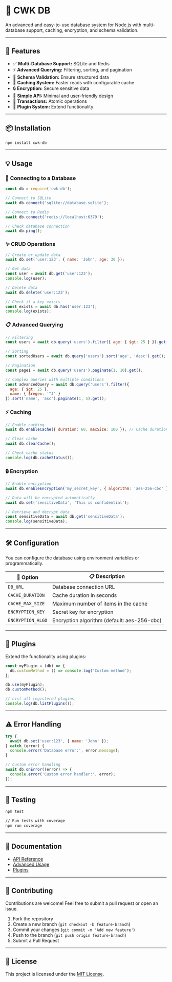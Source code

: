 # 🚀 **CWK DB**  
An advanced and easy-to-use database system for Node.js with multi-database support, caching, encryption, and schema validation.

---

## 🌟 **Features**  
- ✅ **Multi-Database Support:** SQLite and Redis  
- ⚡ **Advanced Querying:** Filtering, sorting, and pagination  
- 🧩 **Schema Validation:** Ensure structured data  
- 🚀 **Caching System:** Faster reads with configurable cache  
- 🔒 **Encryption:** Secure sensitive data  
- 🧹 **Simple API:** Minimal and user-friendly design  
- 💾 **Transactions:** Atomic operations  
- 🔗 **Plugin System:** Extend functionality  

---

## 📦 **Installation**  
```bash
npm install cwk-db
```

---

## 💡 **Usage**  

### 🔗 **Connecting to a Database**  
```javascript
const db = require('cwk-db');

// Connect to SQLite
await db.connect('sqlite://database.sqlite');

// Connect to Redis
await db.connect('redis://localhost:6379');

// Check database connection
await db.ping();
```

### ✨ **CRUD Operations**  
```javascript
// Create or update data
await db.set('user:123', { name: 'John', age: 30 });

// Get data
const user = await db.get('user:123');
console.log(user);

// Delete data
await db.delete('user:123');

// Check if a key exists
const exists = await db.has('user:123');
console.log(exists);
```

### 📋 **Advanced Querying**  
```javascript
// Filtering
const users = await db.query('users').filter({ age: { $gt: 25 } }).get();

// Sorting
const sortedUsers = await db.query('users').sort('age', 'desc').get();

// Pagination
const page1 = await db.query('users').paginate(1, 10).get();

// Complex queries with multiple conditions
const advancedQuery = await db.query('users').filter({
  age: { $gt: 25 },
  name: { $regex: '^J' }
}).sort('name', 'asc').paginate(1, 5).get();
```

### ⚡ **Caching**  
```javascript
// Enable caching
await db.enableCache({ duration: 60, maxSize: 100 }); // Cache duration in seconds, max cache size

// Clear cache
await db.clearCache();

// Check cache status
console.log(db.cacheStatus());
```

### 🔒 **Encryption**  
```javascript
// Enable encryption
await db.enableEncryption('my_secret_key', { algorithm: 'aes-256-cbc' });

// Data will be encrypted automatically
await db.set('sensitiveData', 'This is confidential');

// Retrieve and decrypt data
const sensitiveData = await db.get('sensitiveData');
console.log(sensitiveData);
```

---

## 🛠️ **Configuration**  
You can configure the database using environment variables or programmatically.

| 📝 **Option**        | 📋 **Description**                                 |
|--------------------|--------------------------------------------------|
| `DB_URL`           | Database connection URL                          |
| `CACHE_DURATION`   | Cache duration in seconds                        |
| `CACHE_MAX_SIZE`   | Maximum number of items in the cache             |
| `ENCRYPTION_KEY`   | Secret key for encryption                        |
| `ENCRYPTION_ALGO`  | Encryption algorithm (default: aes-256-cbc)      |

---

## 🔗 **Plugins**  
Extend the functionality using plugins:
```javascript
const myPlugin = (db) => {
  db.customMethod = () => console.log('Custom method');
};

db.use(myPlugin);
db.customMethod();

// List all registered plugins
console.log(db.listPlugins());
```

---

## ⚠️ **Error Handling**  
```javascript
try {
  await db.set('user:123', { name: 'John' });
} catch (error) {
  console.error('Database error:', error.message);
}

// Custom error handling
await db.onError((error) => {
  console.error('Custom error handler:', error);
});
```

---

## 🧪 **Testing**  
```bash
npm test

// Run tests with coverage
npm run coverage
```

---

## 📄 **Documentation**  
- [API Reference](docs/API.md)  
- [Advanced Usage](docs/AdvancedUsage.md)  
- [Plugins](docs/Plugins.md)  

---

## 🤝 **Contributing**  
Contributions are welcome! Feel free to submit a pull request or open an issue.

1. Fork the repository
2. Create a new branch (`git checkout -b feature-branch`)
3. Commit your changes (`git commit -m 'Add new feature'`)
4. Push to the branch (`git push origin feature-branch`)
5. Submit a Pull Request

---

## 📜 **License**  
This project is licensed under the [MIT License](LICENSE).



